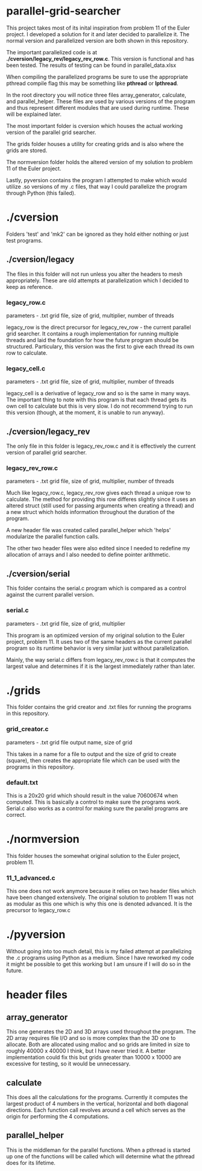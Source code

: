 # parallel-grid-searcher

This project takes most of its inital inspiration from problem 11 of the Euler project.
I developed a solution for it and later decided to parallelize it. The normal version and parallelized version are both shown in this repository.

The important parallelized code is at **./cversion/legacy_rev/legacy_rev_row.c**.
This version is functional and has been tested. The results of testing can be found in parallel_data.xlsx

When compiling the parallelized programs be sure to use the appropriate pthread compile flag this may be something like **pthread** or **lpthread**.

In the root directory you will notice three files array_generator, calculate, and parallel_helper. These files are used by various versions of the program and thus represent different modules that are used during runtime. These will be explained later.

The most important folder is cversion which houses the actual working version of the parallel grid searcher.

The grids folder houses a utility for creating grids and is also where the grids are stored.

The normversion folder holds the altered version of my solution to problem 11 of the Euler project.

Lastly, pyversion contains the program I attempted to make which would utilize .so versions of my .c files, that way I could parallelize the program through Python (this failed).

# ./cversion

Folders 'test' and 'mk2' can be ignored as they hold either nothing or just test programs.

## ./cversion/legacy

The files in this folder will not run unless you alter the headers to mesh appropriately. These are old attempts at parallelization which I decided to keep as reference.

### legacy_row.c
parameters - .txt grid file, size of grid, multiplier, number of threads

legacy_row is the direct precursor for legacy_rev_row - the current parallel grid searcher. It contains a rough implementation for running multiple threads and laid the foundation for how the future program should be structured. Particulary, this version was the first to give each thread its own row to calculate.

### legacy_cell.c
parameters - .txt grid file, size of grid, multiplier, number of threads

legacy_cell is a derivative of legacy_row and so is the same in many ways. The important thing to note with this program is that each thread gets its own cell to calculate but this is very slow. I do not recommend trying to run this version (though, at the moment, it is unable to run anyway).

## ./cversion/legacy_rev

The only file in this folder is legacy_rev_row.c and it is effectively the current version of parallel grid searcher.

### legacy_rev_row.c
parameters - .txt grid file, size of grid, multiplier, number of threads

Much like legacy_row.c, legacy_rev_row gives each thread a unique row to calculate. The method for providing this row differes slightly since it uses an altered struct (still used for passing arguments when creating a thread) and a new struct which holds information throughout the duration of the program.

A new header file was created called parallel_helper which 'helps' modularize the parallel function calls.

The other two header files were also edited since I needed to redefine my allocation of arrays and I also needed to define pointer arithmetic.

## ./cversion/serial

This folder contains the serial.c program which is compared as a control against the current parallel version.

### serial.c
parameters - .txt grid file, size of grid, multiplier

This program is an optimized version of my original solution to the Euler project, problem 11. It uses two of the same headers as the current parallel program so its runtime behavior is very similar just without parallelization.

Mainly, the way serial.c differs from legacy_rev_row.c is that it computes the largest value and determines if it is the largest immediately rather than later.

# ./grids

This folder contains the grid creator and .txt files for running the programs in this repository.

### grid_creator.c
parameters - .txt grid file output name, size of grid

This takes in a name for a file to output and the size of grid to create (square), then creates the appropriate file which can be used with the programs in this repository.

### default.txt

This is a 20x20 grid which should result in the value 70600674 when computed. This is basically a control to make sure the programs work. Serial.c also works as a control for making sure the parallel programs are correct.

# ./normversion

This folder houses the somewhat original solution to the Euler project, problem 11.

### 11_1_advanced.c

This one does not work anymore because it relies on two header files which have been changed extensively. The original solution to problem 11 was not as modular as this one which is why this one is denoted advanced. It is the precursor to legacy_row.c

# ./pyversion

Without going into too much detail, this is my failed attempt at parallelizing the .c programs using Python as a medium. Since I have reworked my code it might be possible to get this working but I am unsure if I will do so in the future.

# header files

## array_generator

This one generates the 2D and 3D arrays used throughout the program. The 2D array requires file I/O and so is more complex than the 3D one to allocate. Both are allocated using malloc and so grids are limited in size to roughly 40000 x 40000 I think, but I have never tried it. A better implementation could fix this but grids greater than 10000 x 10000 are excessive for testing, so it would be unnecessary.

## calculate

This does all the calculations for the programs. Currently it computes the largest product of 4 numbers in the vertical, horizontal and both diagonal directions. Each function call revolves around a cell which serves as the origin for performing the 4 computations.

## parallel_helper

This is the middleman for the parallel functions. When a pthread is started up one of the functions will be called which will determine what the pthread does for its lifetime.
